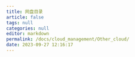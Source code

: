 ```yaml
---
title: 网盘目录
article: false
tags: null
categories: null
editor: markdown
permalink: /docs/cloud_management/Other_cloud/
date: 2023-09-27 12:16:17
---
```

